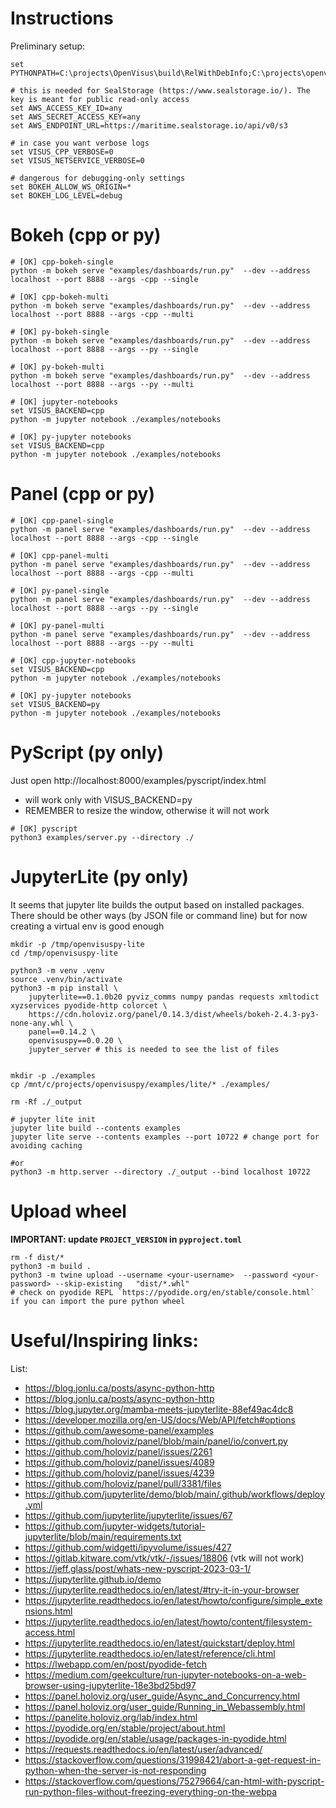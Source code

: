 # Instructions

Preliminary setup:

```
set PYTHONPATH=C:\projects\OpenVisus\build\RelWithDebInfo;C:\projects\openvisuspy\src

# this is needed for SealStorage (https://www.sealstorage.io/). The key is meant for public read-only access 
set AWS_ACCESS_KEY_ID=any
set AWS_SECRET_ACCESS_KEY=any
set AWS_ENDPOINT_URL=https://maritime.sealstorage.io/api/v0/s3

# in case you want verbose logs
set VISUS_CPP_VERBOSE=0
set VISUS_NETSERVICE_VERBOSE=0

# dangerous for debugging-only settings
set BOKEH_ALLOW_WS_ORIGIN=*
set BOKEH_LOG_LEVEL=debug
```

# Bokeh (cpp or py)

```
# [OK] cpp-bokeh-single 
python -m bokeh serve "examples/dashboards/run.py"  --dev --address localhost --port 8888 --args -cpp --single

# [OK] cpp-bokeh-multi 
python -m bokeh serve "examples/dashboards/run.py"  --dev --address localhost --port 8888 --args -cpp --multi

# [OK] py-bokeh-single 
python -m bokeh serve "examples/dashboards/run.py"  --dev --address localhost --port 8888 --args --py --single

# [OK] py-bokeh-multi 
python -m bokeh serve "examples/dashboards/run.py"  --dev --address localhost --port 8888 --args --py --multi

# [OK] jupyter-notebooks
set VISUS_BACKEND=cpp
python -m jupyter notebook ./examples/notebooks 

# [OK] py-jupyter notebooks
set VISUS_BACKEND=cpp
python -m jupyter notebook ./examples/notebooks 
```

# Panel (cpp or py)

```
# [OK] cpp-panel-single 
python -m panel serve "examples/dashboards/run.py"  --dev --address localhost --port 8888 --args -cpp --single

# [OK] cpp-panel-multi 
python -m panel serve "examples/dashboards/run.py"  --dev --address localhost --port 8888 --args -cpp --multi

# [OK] py-panel-single 
python -m panel serve "examples/dashboards/run.py"  --dev --address localhost --port 8888 --args --py --single

# [OK] py-panel-multi 
python -m panel serve "examples/dashboards/run.py"  --dev --address localhost --port 8888 --args --py --multi

# [OK] cpp-jupyter-notebooks
set VISUS_BACKEND=cpp
python -m jupyter notebook ./examples/notebooks 

# [OK] py-jupyter notebooks
set VISUS_BACKEND=py
python -m jupyter notebook ./examples/notebooks 

```

# PyScript (py only)

Just open http://localhost:8000/examples/pyscript/index.html  
- will work only with VISUS_BACKEND=py
- REMEMBER to resize the window, otherwise it will not work

```
# [OK] pyscript
python3 examples/server.py --directory ./
```

# JupyterLite (py only)

It seems that jupyter lite builds the output based on installed packages.
There should be other ways (by JSON file or command line) but for now creating a virtual env is good enough

```
mkdir -p /tmp/openvisuspy-lite
cd /tmp/openvisuspy-lite

python3 -m venv .venv
source .venv/bin/activate
python3 -m pip install \
    jupyterlite==0.1.0b20 pyviz_comms numpy pandas requests xmltodict xyzservices pyodide-http colorcet \
    https://cdn.holoviz.org/panel/0.14.3/dist/wheels/bokeh-2.4.3-py3-none-any.whl \
    panel==0.14.2 \
    openvisuspy==0.0.20 \
    jupyter_server # this is needed to see the list of files


mkdir -p ./examples
cp /mnt/c/projects/openvisuspy/examples/lite/* ./examples/

rm -Rf ./_output

# jupyter lite init  
jupyter lite build --contents examples 
jupyter lite serve --contents examples --port 10722 # change port for avoiding caching

#or 
python3 -m http.server --directory ./_output --bind localhost 10722
```


# Upload wheel

**IMPORTANT: update `PROJECT_VERSION` in `pyproject.toml`**

```
rm -f dist/*  
python3 -m build .
python3 -m twine upload --username <your-username>  --password <your-password> --skip-existing   "dist/*.whl" 
# check on pyodide REPL `https://pyodide.org/en/stable/console.html` if you can import the pure python wheel
```


# Useful/Inspiring links:

List:

- https://blog.jonlu.ca/posts/async-python-http
- https://blog.jonlu.ca/posts/async-python-http
- https://blog.jupyter.org/mamba-meets-jupyterlite-88ef49ac4dc8
- https://developer.mozilla.org/en-US/docs/Web/API/fetch#options
- https://github.com/awesome-panel/examples
- https://github.com/holoviz/panel/blob/main/panel/io/convert.py
- https://github.com/holoviz/panel/issues/2261
- https://github.com/holoviz/panel/issues/4089
- https://github.com/holoviz/panel/issues/4239
- https://github.com/holoviz/panel/pull/3381/files
- https://github.com/jupyterlite/demo/blob/main/.github/workflows/deploy.yml
- https://github.com/jupyterlite/jupyterlite/issues/67
- https://github.com/jupyter-widgets/tutorial-jupyterlite/blob/main/requirements.txt
- https://github.com/widgetti/ipyvolume/issues/427
- https://gitlab.kitware.com/vtk/vtk/-/issues/18806 (vtk will not work)
- https://jeff.glass/post/whats-new-pyscript-2023-03-1/
- https://jupyterlite.github.io/demo
- https://jupyterlite.readthedocs.io/en/latest/#try-it-in-your-browser
- https://jupyterlite.readthedocs.io/en/latest/howto/configure/simple_extensions.html
- https://jupyterlite.readthedocs.io/en/latest/howto/content/filesystem-access.html
- https://jupyterlite.readthedocs.io/en/latest/quickstart/deploy.html
- https://jupyterlite.readthedocs.io/en/latest/reference/cli.html
- https://lwebapp.com/en/post/pyodide-fetch
- https://medium.com/geekculture/run-jupyter-notebooks-on-a-web-browser-using-jupyterlite-18e3bd25bd97
- https://panel.holoviz.org/user_guide/Async_and_Concurrency.html
- https://panel.holoviz.org/user_guide/Running_in_Webassembly.html
- https://panelite.holoviz.org/lab/index.html
- https://pyodide.org/en/stable/project/about.html
- https://pyodide.org/en/stable/usage/packages-in-pyodide.html
- https://requests.readthedocs.io/en/latest/user/advanced/
- https://stackoverflow.com/questions/31998421/abort-a-get-request-in-python-when-the-server-is-not-responding
- https://stackoverflow.com/questions/75279664/can-html-with-pyscript-run-python-files-without-freezing-everything-on-the-webpa



